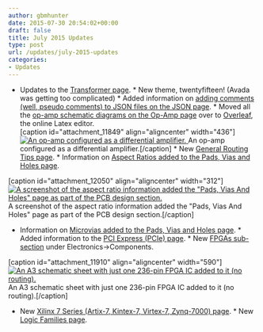 ```yaml
---
author: gbmhunter
date: 2015-07-30 20:54:02+00:00
draft: false
title: July 2015 Updates
type: post
url: /updates/july-2015-updates
categories:
- Updates
---
```


  * Updates to the [Transformer page](http://blog.mbedded.ninja/electronics/components/transformers).  * New theme, twentyfifteen! (Avada was getting too complicated)  * Added information on [adding comments (well, pseudo comments) to JSON files on the JSON page](http://blog.mbedded.ninja/programming/website-design/json).  * Moved all the [op-amp schematic diagrams on the Op-Amp page](http://blog.mbedded.ninja/electronics/components/op-amps) over to [Overleaf](https://www.overleaf.com/), the online Latex editor.  
[caption id="attachment_11849" align="aligncenter" width="436"][![An op-amp configured as a differential amplifier.](/images/2011/09/op-amp-schematic-differential-amplifier.png)
](/images/2011/09/op-amp-schematic-differential-amplifier.png) An op-amp configured as a differential amplifier.[/caption]  * New [General Routing Tips page](http://blog.mbedded.ninja/pcb-design/general-routing-tips).  * Information on [Aspect Ratios added to the Pads, Vias and Holes page](http://blog.mbedded.ninja/pcb-design/pads-vias-holes#aspect-ratios).  
  
[caption id="attachment_12050" align="aligncenter" width="312"][![A screenshot of the aspect ratio information added the "Pads, Vias And Holes" page as part of the PCB design section.](/images/2015/10/aspect-ratio-page-screenshot.png)
](/images/2015/10/aspect-ratio-page-screenshot.png) A screenshot of the aspect ratio information added the "Pads, Vias And Holes" page as part of the PCB design section.[/caption]  
  
  * Information on [Microvias added to the Pads, Vias and Holes page](http://blog.mbedded.ninja/pcb-design/pads-vias-holes#microvias).  * Added information to the [PCI Express (PCIe) page](http://blog.mbedded.ninja/electronics/communication-protocols/pci-express-pcie).  * New [FPGAs sub-section](http://blog.mbedded.ninja/electronics/components/fpgas) under Electronics->Components.  
  
[caption id="attachment_11910" align="aligncenter" width="590"][![An A3 schematic sheet with just one 236-pin FPGA IC added to it (no routing).](/images/2015/07/fpga-schematic-just-the-ic-no-routing.png)
](/images/2015/07/fpga-schematic-just-the-ic-no-routing.png) An A3 schematic sheet with just one 236-pin FPGA IC added to it (no routing).[/caption]  
  
  * New [Xilinx 7 Series (Artix-7, Kintex-7, Virtex-7, Zynq-7000) page](http://blog.mbedded.ninja/programming/fpgas/xilinx-7-series-artix-7-kintex-7-virtex-7-zynq-7000).  * New [Logic Families page](http://blog.mbedded.ninja/electronics/circuit-design/logic-familes).
